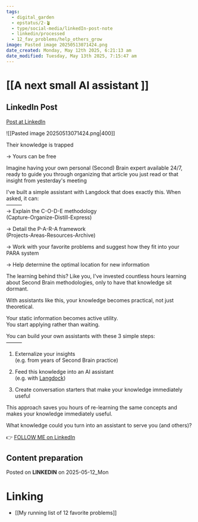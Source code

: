 ```yaml
---
tags:
  - digital_garden
  - epstatus/2-🪴
  - type/social-media/linkedIn-post-note
  - linkedin/processed
  - 12_fav_problems/help_others_grow
image: Pasted image 20250513071424.png
date_created: Monday, May 12th 2025, 6:21:13 am
date_modified: Tuesday, May 13th 2025, 7:15:47 am
---
```

# [[A next small AI assistant ]]
## LinkedIn Post
[Post at LinkedIn](https://www.linkedin.com/posts/sebastiankamilli_their-knowledge-is-trapped-yours-can-be-activity-7327573333183520768-35LG?utm_source=share&utm_medium=member_desktop&rcm=ACoAAA1M1pkBgWCYPhT45EpfLiHzViQqRWNCIv4)

![[Pasted image 20250513071424.png|400]]

Their knowledge is trapped  
  
→ Yours can be free  
  
Imagine having your own personal (Second) Brain expert available 24/7, ready to guide you through organizing that article you just read or that insight from yesterday's meeting  
  
I've built a simple assistant with Langdock that does exactly this. When asked, it can:  
———  
→ Explain the C-O-D-E methodology  
(Capture-Organize-Distill-Express)  
  
→ Detail the P-A-R-A framework  
(Projects-Areas-Resources-Archive)  
  
→ Work with your favorite problems and suggest how they fit into your PARA system  
  
→ Help determine the optimal location for new information  

The learning behind this? Like you, I've invested countless hours learning about Second Brain methodologies, only to have that knowledge sit dormant.  
  
With assistants like this, your knowledge becomes practical, not just theoretical.  
  
Your static information becomes active utility.  
You start applying rather than waiting.  
  
You can build your own assistants with these 3 simple steps:  
———  
1) Externalize your insights  
(e.g. from years of Second Brain practice)  
  
2) Feed this knowledge into an AI assistant  
(e.g. with [Langdock](https://www.linkedin.com/company/langdock/))  
  
3) Create conversation starters that make your knowledge immediately useful  
  
This approach saves you hours of re-learning the same concepts and makes your knowledge immediately useful.  

What knowledge could you turn into an assistant to serve you (and others)?

👉 [FOLLOW ME on LinkedIn](https://www.linkedin.com/comm/mynetwork/discovery-see-all?usecase=PEOPLE_FOLLOWS&followMember=sebastiankamilli)

## Content preparation

Posted on **LINKEDIN** on 2025-05-12_Mon
# Linking
+ [[My running list of 12 favorite problems]]